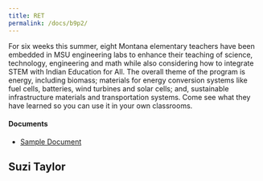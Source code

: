 ```yaml
---
title: RET
permalink: /docs/b9p2/
---
```


For six weeks this summer, eight Montana elementary teachers have been embedded in MSU engineering labs to enhance their teaching of science, technology, engineering and math while also considering how to integrate STEM with Indian Education for All. The overall theme of the program is energy, including biomass; materials for energy conversion systems like fuel cells, batteries, wind turbines and solar cells; and, sustainable infrastructure materials and transportation systems. Come see what they have learned so you can use it in your own classrooms.

#### Documents
 - [Sample Document](../wednesday/breakout7/documents/b1p1d1.pdf)

## Suzi Taylor